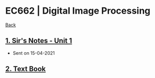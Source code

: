 # EC662 | Digital Image Processing

[Back](./../)

## [1. Sir's Notes - Unit 1](./DIP%20Notes.pdf)
  - Sent on 15-04-2021
## [2. Text Book](./Gonzalez%2C%20Rafael%20C%2C%20Woods%2C%20Richard%20E%2C%20-%20Digital%20Image%20Processing.pdf)